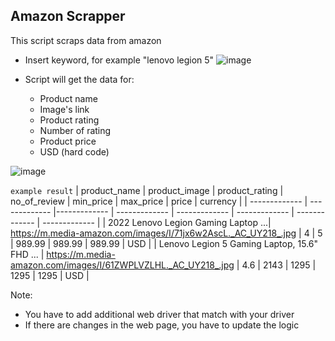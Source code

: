 ## Amazon Scrapper

This script scraps data from amazon 

- Insert keyword, for example "lenovo legion 5"
![image](https://user-images.githubusercontent.com/57668465/176938010-cba6a574-4ba4-445e-9c53-c15877353ff2.png)

- Script will get the data for:
    - Product name
    - Image's link
    - Product rating
    - Number of rating
    - Product price 
    - USD (hard code)
 
![image](https://user-images.githubusercontent.com/57668465/176938587-5da48d3c-c41e-4361-a6a0-5165bdcac2b3.png)

`example result`
| product_name  |  product_image | product_rating | no_of_review | min_price | max_price | price | currency |
| ------------- | ------------- |------------- | ------------- | ------------- | ------------- | ------------- | ------------- |
| 2022 Lenovo Legion Gaming Laptop ...| https://m.media-amazon.com/images/I/71jx6w2AscL._AC_UY218_.jpg | 4 | 5 | 989.99 | 989.99 | 989.99 | USD |
| Lenovo Legion 5 Gaming Laptop, 15.6" FHD ... | https://m.media-amazon.com/images/I/61ZWPLVZLHL._AC_UY218_.jpg | 4.6 | 2143 | 1295 | 1295 | 1295 | USD |
  
Note: 
- You have to add additional web driver that match with your driver
- If there are changes in the web page, you have to update the logic
